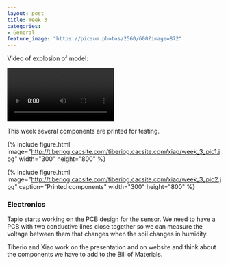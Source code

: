 ```yaml
---
layout: post
title: Week 3
categories:
- General
feature_image: "https://picsum.photos/2560/600?image=872"
---
```

Video of explosion of model:
<p>
<video controls width="250">
    <source src="http://tiberiog.cacsite.com/tiberiog.cacsite.com/xiao/explosion1.mp4" type="video/mp4">
    Your browser does not support HTML5 mp4 video.
</video>  

</p>

<p>This week several components are printed for testing.</p>

{% include figure.html image="http://tiberiog.cacsite.com/tiberiog.cacsite.com/xiao/week_3_pic1.jpg" width="300" height="800" %}

{% include figure.html image="http://tiberiog.cacsite.com/tiberiog.cacsite.com/xiao/week_3_pic2.jpg" caption="Printed components" width="300" height="800" %}

<h3> Electronics </h3>

Tapio starts working on the PCB design for the sensor. We need to have a PCB with two conductive lines close together so we can measure the voltage between them that changes when the soil changes in humidity.


Tiberio and Xiao work on the presentation and on website and think about the components we have to add to the Bill of Materials.

